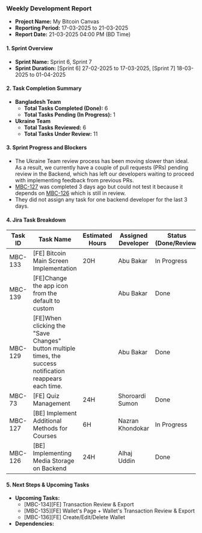 ### Weekly Development Report
- **Project Name:** My Bitcoin Canvas
- **Reporting Period:** 17-03-2025 to 21-03-2025
- **Report Date:** 21-03-2025 04:00 PM (BD Time)

#### 1. Sprint Overview  
- **Sprint Name:** Sprint 6, Sprint 7
- **Sprint Duration:** [Sprint 6] 27-02-2025 to 17-03-2025, [Sprint 7] 18-03-2025 to 01-04-2025

#### 2. Task Completion Summary

- **Bangladesh Team**
  - **Total Tasks Completed (Done):** 6
  - **Total Tasks Pending (In Progress):** 1
- **Ukraine Team**
  - **Total Tasks Reviewed:** 6
  - **Total Tasks Under Review:** 11

#### 3. Sprint Progress and Blockers
- The Ukraine Team review process has been moving slower than ideal. As a result, we currently have a couple of pull requests (PRs) pending review in the Backend, which has left our developers waiting to proceed with implementing feedback from previous PRs.
- [MBC-127](https://jira.devsx.net/browse/MBC-127) was completed 3 days ago but could not test it because it depends on [MBC-126](https://jira.devsx.net/browse/MBC-126) which is  still in review.
- They did not assign any task for one backend developer for the last 3 days.

#### 4. Jira Task Breakdown

| Task ID | Task Name         | Estimated Hours | Assigned Developer | Status (Done/Review) |
|---------|-------------------|-----------------|--------------------|----------------------|
| MBC-133   | [FE] Bitcoin Main Screen Implementation   | 20H  |   Abu Bakar      | In Progress |
| MBC-139   | [FE]Change the app icon from the default to custom   |   |   Abu Bakar      | Done |
| MBC-129   | [FE]When clicking the "Save Changes" button multiple times, the success notification reappears each time.   |   |   Abu Bakar      | Done |
| MBC-73   | [FE] Quiz Management    | 24H |    Shoroardi Sumon  | Done       |
| MBC-127   | [BE] Implement Additional Methods for Courses    | 6H | Nazran Khondokar    | In Progress      |
| MBC-126   | [BE] Implementing Media Storage on Backend    | 24H |   Alhaj Uddin        | Done      |


#### 5. Next Steps & Upcoming Tasks
- **Upcoming Tasks:**
  - [MBC-134][FE] Transaction Review & Export
  - [MBC-135][FE] Wallet's Page + Wallet's Transaction Review & Export
  - [MBC-136][FE] Create/Edit/Delete Wallet
- **Dependencies:** 
